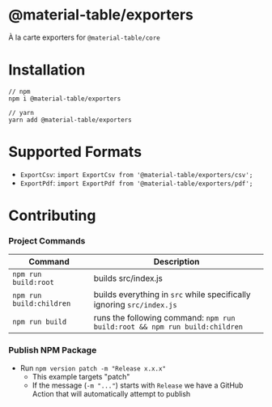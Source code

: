 # @material-table/exporters

À la carte exporters for `@material-table/core`

# Installation

```
// npm
npm i @material-table/exporters

// yarn
yarn add @material-table/exporters
```

# Supported Formats

- `ExportCsv`: `import ExportCsv from '@material-table/exporters/csv';`
- `ExportPdf`: `import ExportPdf from '@material-table/exporters/pdf';`

# Contributing

### Project Commands 

| Command | Description |
| --- | --- |
| `npm run build:root` | builds src/index.js |
| `npm run build:children` | builds everything in `src` while specifically ignoring `src/index.js` |
| `npm run build` | runs the following command: `npm run build:root && npm run build:children` |

### Publish NPM Package

- Run `npm version patch -m "Release x.x.x"`
  - This example targets "patch"
  - If the message (`-m "..."`) starts with `Release` we have a GitHub Action that will automatically attempt to publish
